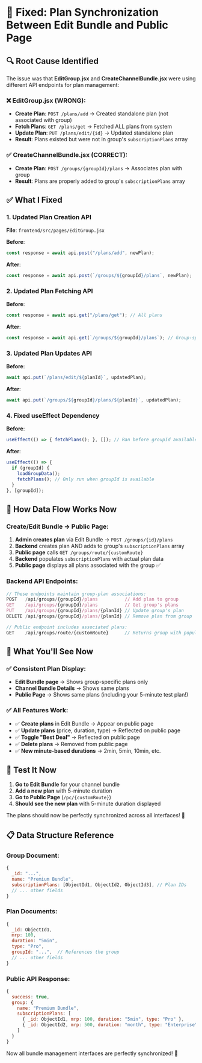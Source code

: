 # 🔧 Fixed: Plan Synchronization Between Edit Bundle and Public Page

## 🔍 **Root Cause Identified**

The issue was that **EditGroup.jsx** and **CreateChannelBundle.jsx** were using different API endpoints for plan management:

### ❌ **EditGroup.jsx (WRONG)**:
- **Create Plan**: `POST /plans/add` → Created standalone plan (not associated with group)
- **Fetch Plans**: `GET /plans/get` → Fetched ALL plans from system 
- **Update Plan**: `PUT /plans/edit/{id}` → Updated standalone plan
- **Result**: Plans existed but were not in group's `subscriptionPlans` array

### ✅ **CreateChannelBundle.jsx (CORRECT)**:
- **Create Plan**: `POST /groups/{groupId}/plans` → Associates plan with group
- **Result**: Plans are properly added to group's `subscriptionPlans` array

## ✅ **What I Fixed**

### **1. Updated Plan Creation API**
**File**: `frontend/src/pages/EditGroup.jsx`

**Before**:
```js
const response = await api.post("/plans/add", newPlan);
```

**After**:
```js
const response = await api.post(`/groups/${groupId}/plans`, newPlan);
```

### **2. Updated Plan Fetching API**
**Before**:
```js
const response = await api.get("/plans/get"); // All plans
```

**After**:
```js
const response = await api.get(`/groups/${groupId}/plans`); // Group-specific plans
```

### **3. Updated Plan Updates API**
**Before**:
```js
await api.put(`/plans/edit/${planId}`, updatedPlan);
```

**After**:
```js
await api.put(`/groups/${groupId}/plans/${planId}`, updatedPlan);
```

### **4. Fixed useEffect Dependency**
**Before**:
```js
useEffect(() => { fetchPlans(); }, []); // Ran before groupId available
```

**After**:
```js
useEffect(() => {
  if (groupId) {
    loadGroupData();
    fetchPlans(); // Only run when groupId is available
  }
}, [groupId]);
```

## 🔄 **How Data Flow Works Now**

### **Create/Edit Bundle → Public Page**:
1. **Admin creates plan** via Edit Bundle → `POST /groups/{id}/plans`
2. **Backend** creates plan AND adds to group's `subscriptionPlans` array
3. **Public page** calls `GET /groups/route/{customRoute}` 
4. **Backend** populates `subscriptionPlans` with actual plan data
5. **Public page** displays all plans associated with the group ✅

### **Backend API Endpoints**:
```js
// These endpoints maintain group-plan associations:
POST   /api/groups/{groupId}/plans          // Add plan to group
GET    /api/groups/{groupId}/plans          // Get group's plans
PUT    /api/groups/{groupId}/plans/{planId} // Update group's plan
DELETE /api/groups/{groupId}/plans/{planId} // Remove plan from group

// Public endpoint includes associated plans:
GET    /api/groups/route/{customRoute}      // Returns group with populated plans
```

## 🎯 **What You'll See Now**

### **✅ Consistent Plan Display**:
- **Edit Bundle page** → Shows group-specific plans only
- **Channel Bundle Details** → Shows same plans
- **Public Page** → Shows same plans (including your 5-minute test plan!)

### **✅ All Features Work**:
- ✅ **Create plans** in Edit Bundle → Appear on public page
- ✅ **Update plans** (price, duration, type) → Reflected on public page
- ✅ **Toggle "Best Deal"** → Reflected on public page
- ✅ **Delete plans** → Removed from public page
- ✅ **New minute-based durations** → 2min, 5min, 10min, etc.

## 🧪 **Test It Now**

1. **Go to Edit Bundle** for your channel bundle
2. **Add a new plan** with 5-minute duration
3. **Go to Public Page** (`/pc/{customRoute}`)
4. **Should see the new plan** with 5-minute duration displayed

The plans should now be perfectly synchronized across all interfaces! 🎉

## 📋 **Data Structure Reference**

### **Group Document**:
```js
{
  _id: "...",
  name: "Premium Bundle",
  subscriptionPlans: [ObjectId1, ObjectId2, ObjectId3], // Plan IDs
  // ... other fields
}
```

### **Plan Documents**:
```js
{
  _id: ObjectId1,
  mrp: 100,
  duration: "5min",
  type: "Pro",
  groupId: "...",  // References the group
  // ... other fields
}
```

### **Public API Response**:
```js
{
  success: true,
  group: {
    name: "Premium Bundle",
    subscriptionPlans: [
      { _id: ObjectId1, mrp: 100, duration: "5min", type: "Pro" },
      { _id: ObjectId2, mrp: 500, duration: "month", type: "Enterprise" }
    ]
  }
}
```

Now all bundle management interfaces are perfectly synchronized! 🚀